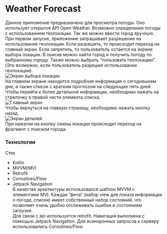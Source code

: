 # Weather Forecast
Данное приложение предназначено для просмотра погоды. Оно использует открытое API Open Weather. Возможно определение погоды с использованием геолокации. Так же можно ввести город вручную.    
При первом запуске, приложение запрашивает разрешение на использование геолокации. Если разрешить, то происходит переход на главный экран. Если запретить, то пользователь остается на экране выбора локации. В поиске можно найти город и получить погоду по выбранному городу. Также можно выбрать “пользовать геолокацию”. (Это возможно, если пользователь разрешил использование геолокации).    
![Экран выбора локации](https://yadi.sk/i/MeDz6gR-C1t3Yw)    
На главном экране находится подробная информация о сегодняшнем дне, а также список с кратким прогнозом на следующие пять дней. Чтобы перейти к более детальной информации, необходимо нажать на стрелочку в правой части элемента списка.     
![Главный экран](https://yadi.sk/i/-SppaT5caxHS8w)    
Чтобы вернуться на главную страницу, необходимо нажать кнопку назад.     
![Экран деталей](https://yadi.sk/i/eJSPZMgnLwAlEQ)        
При нажатии на кнопку смены локации происходит переход на фрагмент с поиском города.
### Технологии    
Стек    
- Kotlin
- MVVM/MVI
- Retrofit
- Coroutines/Flow
- Jetpack Navigation    
В качестве архитектуры использовался шаблон MVVM с элементами MVI. Каждая “фича” (набор view для показа информации о погоде, списки) имеет собственный набор состояний, что позволяет очень удобно отслеживать ошибки и состоянием загрузки.    
Для связи с api используется retrofit. Навигация выполнена с помощью Jetpack Navigation. Для асинхронных запросов к серверу использовались Coroutines/Flow.

